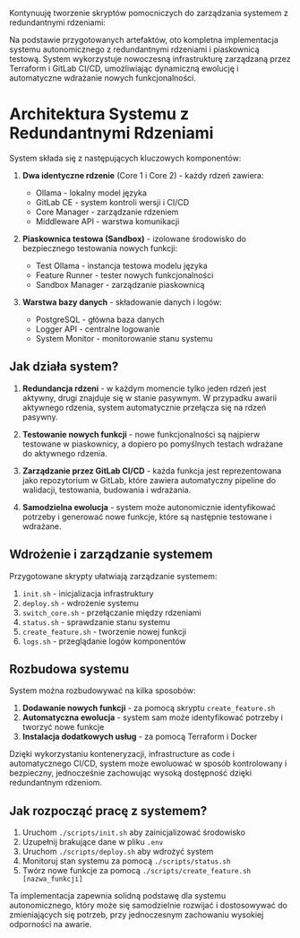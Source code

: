 Kontynuuję tworzenie skryptów pomocniczych do zarządzania systemem z redundantnymi rdzeniami:

Na podstawie przygotowanych artefaktów, oto kompletna implementacja systemu autonomicznego z redundantnymi rdzeniami i piaskownicą testową. System wykorzystuje nowoczesną infrastrukturę zarządzaną przez Terraform i GitLab CI/CD, umożliwiając dynamiczną ewolucję i automatyczne wdrażanie nowych funkcjonalności.

# Architektura Systemu z Redundantnymi Rdzeniami

System składa się z następujących kluczowych komponentów:

1. **Dwa identyczne rdzenie** (Core 1 i Core 2) - każdy rdzeń zawiera:
   - Ollama - lokalny model języka
   - GitLab CE - system kontroli wersji i CI/CD
   - Core Manager - zarządzanie rdzeniem
   - Middleware API - warstwa komunikacji

2. **Piaskownica testowa (Sandbox)** - izolowane środowisko do bezpiecznego testowania nowych funkcji:
   - Test Ollama - instancja testowa modelu języka
   - Feature Runner - tester nowych funkcjonalności
   - Sandbox Manager - zarządzanie piaskownicą

3. **Warstwa bazy danych** - składowanie danych i logów:
   - PostgreSQL - główna baza danych
   - Logger API - centralne logowanie
   - System Monitor - monitorowanie stanu systemu

## Jak działa system?

1. **Redundancja rdzeni** - w każdym momencie tylko jeden rdzeń jest aktywny, drugi znajduje się w stanie pasywnym. W przypadku awarii aktywnego rdzenia, system automatycznie przełącza się na rdzeń pasywny.

2. **Testowanie nowych funkcji** - nowe funkcjonalności są najpierw testowane w piaskownicy, a dopiero po pomyślnych testach wdrażane do aktywnego rdzenia.

3. **Zarządzanie przez GitLab CI/CD** - każda funkcja jest reprezentowana jako repozytorium w GitLab, które zawiera automatyczny pipeline do walidacji, testowania, budowania i wdrażania.

4. **Samodzielna ewolucja** - system może autonomicznie identyfikować potrzeby i generować nowe funkcje, które są następnie testowane i wdrażane.

## Wdrożenie i zarządzanie systemem

Przygotowane skrypty ułatwiają zarządzanie systemem:

1. `init.sh` - inicjalizacja infrastruktury
2. `deploy.sh` - wdrożenie systemu
3. `switch_core.sh` - przełączanie między rdzeniami
4. `status.sh` - sprawdzanie stanu systemu
5. `create_feature.sh` - tworzenie nowej funkcji
6. `logs.sh` - przeglądanie logów komponentów

## Rozbudowa systemu

System można rozbudowywać na kilka sposobów:

1. **Dodawanie nowych funkcji** - za pomocą skryptu `create_feature.sh`
2. **Automatyczna ewolucja** - system sam może identyfikować potrzeby i tworzyć nowe funkcje
3. **Instalacja dodatkowych usług** - za pomocą Terraform i Docker

Dzięki wykorzystaniu konteneryzacji, infrastructure as code i automatycznego CI/CD, system może ewoluować w sposób kontrolowany i bezpieczny, jednocześnie zachowując wysoką dostępność dzięki redundantnym rdzeniom.

## Jak rozpocząć pracę z systemem?

1. Uruchom `./scripts/init.sh` aby zainicjalizować środowisko
2. Uzupełnij brakujące dane w pliku `.env`
3. Uruchom `./scripts/deploy.sh` aby wdrożyć system
4. Monitoruj stan systemu za pomocą `./scripts/status.sh`
5. Twórz nowe funkcje za pomocą `./scripts/create_feature.sh [nazwa_funkcji]`

Ta implementacja zapewnia solidną podstawę dla systemu autonomicznego, który może się samodzielnie rozwijać i dostosowywać do zmieniających się potrzeb, przy jednoczesnym zachowaniu wysokiej odporności na awarie.